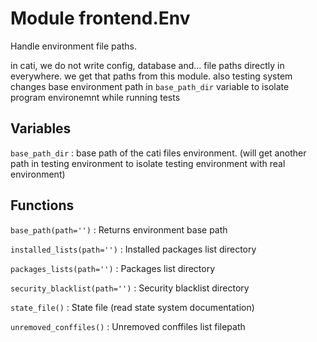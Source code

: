 Module frontend.Env
===================
Handle environment file paths.

in cati, we do not write config, database and... file paths directly in everywhere.
we get that paths from this module.
also testing system changes base environment path in `base_path_dir` variable
to isolate program environemnt while running tests

Variables
---------

    
`base_path_dir`
:   base path of the cati files environment.
    (will get another path in testing environment to isolate testing environment with real environment)

Functions
---------

    
`base_path(path='')`
:   Returns environment base path

    
`installed_lists(path='')`
:   Installed packages list directory

    
`packages_lists(path='')`
:   Packages list directory

    
`security_blacklist(path='')`
:   Security blacklist directory

    
`state_file()`
:   State file (read state system documentation)

    
`unremoved_conffiles()`
:   Unremoved conffiles list filepath